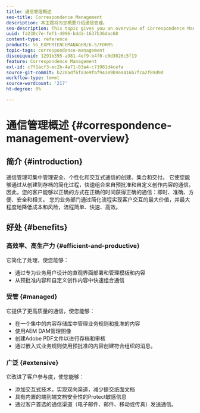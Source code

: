 ```yaml
---
title: 通信管理概述
seo-title: Correspondence Management
description: 本主题将为您概要介绍通信管理。
seo-description: This topic gives you an overview of Correspondence Management.
uuid: fa230c7e-fef1-4996-bdda-1637b36dac68
content-type: reference
products: SG_EXPERIENCEMANAGER/6.5/FORMS
topic-tags: correspondence-management
discoiquuid: 1291b395-a981-4ef9-b4f0-c0d3026c5f19
feature: Correspondence Management
exl-id: c7f1acf3-ec2b-4a71-83a4-c71981d4cefa
source-git-commit: b220adf6fa3e9faf94389b9a9416b7fca2f89d9d
workflow-type: tm+mt
source-wordcount: '217'
ht-degree: 0%

---
```


# 通信管理概述 {#correspondence-management-overview}

## 简介 {#introduction}

通信管理可集中管理安全、个性化和交互式通信的创建、集合和交付。 它使您能够通过从创建到存档的简化过程，快速组合来自预批准和自定义创作内容的通信。 因此，您的客户能够以正确的方式在正确的时间获得正确的通信：即时、准确、方便、安全和相关。 您的业务部门通过简化流程实现客户交互的最大价值，并最大程度地降低成本和风险，流程简单、快速、高效。

## 好处 {#benefits}

### 高效率、高生产力 {#efficient-and-productive}

它简化了处理，使您能够：

* 通过专为业务用户设计的直观界面部署和管理模板和内容
* 从预批准内容和自定义创作内容中快速组合通信

### 受管 {#managed}

它提供了更高质量的通信，使您能够：

* 在一个集中的内容存储库中管理业务规则和批准的内容
* 使用AEM DAM管理图像
* 创建Adobe PDF文件以进行存档和审核
* 通过嵌入式业务规则使用预批准的内容创建符合组织的消息。

### 广泛 {#extensive}

它改进了客户参与度，使您能够：

* 添加交互式技术，实现双向渠道，减少提交纸面文档
* 具有内置的端到端文档安全性的Protect敏感信息
* 通过客户首选的通信渠道（电子邮件、邮件、移动或传真）发送通信。
